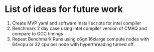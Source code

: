 # List of ideas for future work

1. Create MVP yaml and software install scripts for intel compiler
2. Benchmark 2 day case using intel compiler version of CMAQ and compare to GCC timings
3. Repeat Benchmark Runs using c6gn.16xlarge compute nodes with 64vcpu or 32 cpu per node with hyperthreading turned off.


